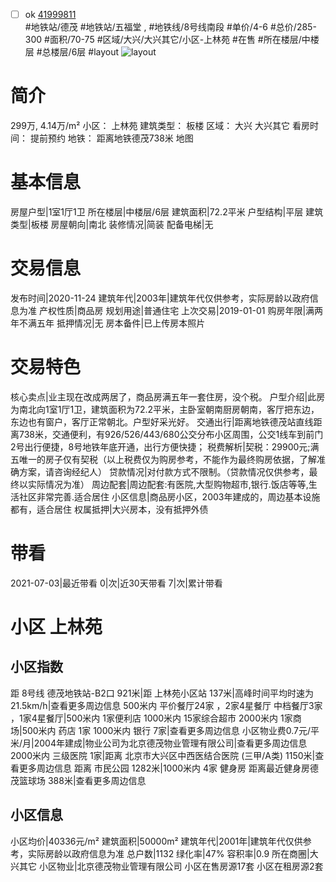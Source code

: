 - [ ] ok [41999811](https://bj.5i5j.com/ershoufang/41999811.html)  
 #地铁站/德茂 #地铁站/五福堂 ,  #地铁线/8号线南段
#单价/4-6 #总价/285-300 #面积/70-75   #区域/大兴/大兴其它/小区-上林苑 #在售 #所在楼层/中楼层 #总楼层/6层 #layout 
![layout](http://image16.5i5j.com/erp/house/4199/41999811/huxing/gjdlcphee4b91c93.jpg_P5.jpg) 
# 简介 
 299万,  4.14万/m² 
小区： 上林苑
建筑类型： 板楼
区域： 大兴 大兴其它
看房时间： 提前预约
地铁： 距离地铁德茂738米 地图
# 基本信息 
 房屋户型|1室1厅1卫
所在楼层|中楼层/6层
建筑面积|72.2平米
户型结构|平层
建筑类型|板楼
房屋朝向|南北
装修情况|简装
配备电梯|无
# 交易信息 
 发布时间|2020-11-24
建筑年代|2003年|建筑年代仅供参考，实际房龄以政府信息为准
产权性质|商品房
规划用途|普通住宅
上次交易|2019-01-01
购房年限|满两年不满五年
抵押情况|无
房本备件|已上传房本照片
# 交易特色 
 核心卖点|业主现在改成两居了，商品房满五年一套住房，没个税。
户型介绍|此房为南北向1室1厅1卫，建筑面积为72.2平米，主卧室朝南厨房朝南，客厅把东边，东边也有窗户，客厅正常朝北。户型好采光好。
交通出行|距离地铁德茂站直线距离738米，交通便利，有926/526/443/680公交分布小区周围，公交1线车到前门2号出行便捷，8号地铁年底开通，出行方便快捷；
税费解析|契税：29900元;满五唯一的房子仅有契税（以上税费仅为购房参考，不能作为最终购房依据，了解准确方案，请咨询经纪人）
贷款情况|对付款方式不限制。（贷款情况仅供参考，最终以实际情况为准）
周边配套|周边配套:有医院,大型购物超市,银行.饭店等等,生活社区非常完善.适合居住
小区信息|商品房小区，2003年建成的，周边基本设施都有，适合居住
权属抵押|大兴房本，没有抵押外债
# 带看 
 2021-07-03|最近带看	 0|次|近30天带看	 7|次|累计带看
# 小区 上林苑
## 小区指数 
 距 8号线 德茂地铁站-B2口 921米|距 上林苑小区站 137米|高峰时间平均时速为21.5km/h|查看更多周边信息
500米内 平价餐厅24家 ，2家4星餐厅
中档餐厅3家 ，1家4星餐厅|500米内 1家便利店
1000米内 15家综合超市
2000米内 1家商场|500米内 药店 1家
1000米内 银行 7家|查看更多周边信息
小区物业费0.7元/平米/月|2004年建成|物业公司为北京德茂物业管理有限公司|查看更多周边信息
2000米内 三级医院 1家|距离 北京市大兴区中西医结合医院 (三甲/A类) 1150米|查看更多周边信息
距离 市民公园 1282米|1000米内 4家 健身房
距离最近健身房德茂篮球场 388米|查看更多周边信息
## 小区信息 
 小区均价|40336元/m²
建筑面积|50000m²
建筑年代|2001年|建筑年代仅供参考，实际房龄以政府信息为准
总户数|1132
绿化率|47%
容积率|0.9
所在商圈|大兴其它
小区物业|北京德茂物业管理有限公司
小区在售房源17套
小区在租房源2套
